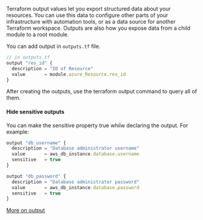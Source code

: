 Terraform output values let you export structured data about your resources. You can use this data to configure other parts of your infrastructure with automation tools, or as a data source for another Terraform workspace. Outputs are also how you expose data from a child module to a root module.

You can add output in `outputs.tf` file.

```js
// in outputs.tf
output "res_id" {
  description = "ID of Resource"
  value       = module.azure_Resource.res_id
}
```

After creating the outputs, use the terraform output command to query all of them.

#### Hide sensitive outputs

You can make the sensitive property true whilw declaring the output. For example:

```js
output "db_username" {
  description = "Database administrator username"
  value       = aws_db_instance.database.username
  sensitive   = true
}

output "db_password" {
  description = "Database administrator password"
  value       = aws_db_instance.database.password
  sensitive   = true
}

```

[More on output](https://developer.hashicorp.com/terraform/tutorials/cli/outputs#output-vpc-and-load-balancer-information)
